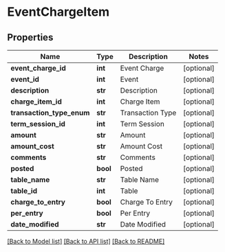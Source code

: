 # EventChargeItem

## Properties
Name | Type | Description | Notes
------------ | ------------- | ------------- | -------------
**event_charge_id** | **int** | Event Charge | [optional] 
**event_id** | **int** | Event | [optional] 
**description** | **str** | Description | [optional] 
**charge_item_id** | **int** | Charge Item | [optional] 
**transaction_type_enum** | **str** | Transaction Type | [optional] 
**term_session_id** | **int** | Term Session | [optional] 
**amount** | **str** | Amount | [optional] 
**amount_cost** | **str** | Amount Cost | [optional] 
**comments** | **str** | Comments | [optional] 
**posted** | **bool** | Posted | [optional] 
**table_name** | **str** | Table Name | [optional] 
**table_id** | **int** | Table | [optional] 
**charge_to_entry** | **bool** | Charge To Entry | [optional] 
**per_entry** | **bool** | Per Entry | [optional] 
**date_modified** | **str** | Date Modified | [optional] 

[[Back to Model list]](../README.md#documentation-for-models) [[Back to API list]](../README.md#documentation-for-api-endpoints) [[Back to README]](../README.md)


